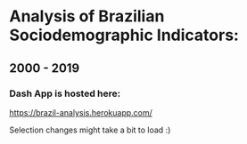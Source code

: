 # Analysis of Brazilian Sociodemographic Indicators:

## 2000 - 2019

### Dash App is hosted here:
https://brazil-analysis.herokuapp.com/

Selection changes might take a bit to load :)
